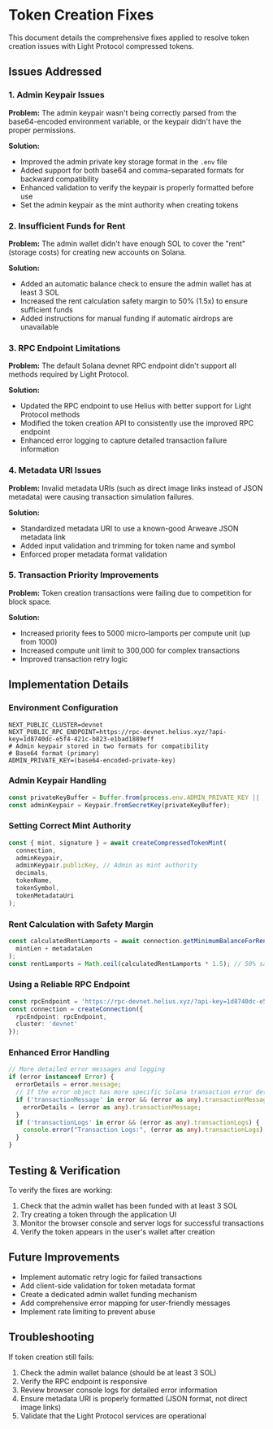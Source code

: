 # Token Creation Fixes

This document details the comprehensive fixes applied to resolve token creation issues with Light Protocol compressed tokens.

## Issues Addressed

### 1. Admin Keypair Issues

**Problem:** The admin keypair wasn't being correctly parsed from the base64-encoded environment variable, or the keypair didn't have the proper permissions.

**Solution:**
- Improved the admin private key storage format in the `.env` file
- Added support for both base64 and comma-separated formats for backward compatibility
- Enhanced validation to verify the keypair is properly formatted before use
- Set the admin keypair as the mint authority when creating tokens

### 2. Insufficient Funds for Rent

**Problem:** The admin wallet didn't have enough SOL to cover the "rent" (storage costs) for creating new accounts on Solana.

**Solution:**
- Added an automatic balance check to ensure the admin wallet has at least 3 SOL
- Increased the rent calculation safety margin to 50% (1.5x) to ensure sufficient funds
- Added instructions for manual funding if automatic airdrops are unavailable

### 3. RPC Endpoint Limitations

**Problem:** The default Solana devnet RPC endpoint didn't support all methods required by Light Protocol.

**Solution:**
- Updated the RPC endpoint to use Helius with better support for Light Protocol methods
- Modified the token creation API to consistently use the improved RPC endpoint
- Enhanced error logging to capture detailed transaction failure information

### 4. Metadata URI Issues

**Problem:** Invalid metadata URIs (such as direct image links instead of JSON metadata) were causing transaction simulation failures.

**Solution:**
- Standardized metadata URI to use a known-good Arweave JSON metadata link
- Added input validation and trimming for token name and symbol
- Enforced proper metadata format validation

### 5. Transaction Priority Improvements

**Problem:** Token creation transactions were failing due to competition for block space.

**Solution:**
- Increased priority fees to 5000 micro-lamports per compute unit (up from 1000)
- Increased compute unit limit to 300,000 for complex transactions
- Improved transaction retry logic

## Implementation Details

### Environment Configuration

```
NEXT_PUBLIC_CLUSTER=devnet
NEXT_PUBLIC_RPC_ENDPOINT=https://rpc-devnet.helius.xyz/?api-key=1d8740dc-e5f4-421c-b823-e1bad1889eff
# Admin keypair stored in two formats for compatibility
# Base64 format (primary)
ADMIN_PRIVATE_KEY=(base64-encoded-private-key)
```

### Admin Keypair Handling

```typescript
const privateKeyBuffer = Buffer.from(process.env.ADMIN_PRIVATE_KEY || '', 'base64');
const adminKeypair = Keypair.fromSecretKey(privateKeyBuffer);
```

### Setting Correct Mint Authority

```typescript
const { mint, signature } = await createCompressedTokenMint(
  connection,
  adminKeypair,
  adminKeypair.publicKey, // Admin as mint authority
  decimals,
  tokenName,
  tokenSymbol,
  tokenMetadataUri
);
```

### Rent Calculation with Safety Margin

```typescript
const calculatedRentLamports = await connection.getMinimumBalanceForRentExemption(
  mintLen + metadataLen
);
const rentLamports = Math.ceil(calculatedRentLamports * 1.5); // 50% safety margin
```

### Using a Reliable RPC Endpoint

```typescript
const rpcEndpoint = 'https://rpc-devnet.helius.xyz/?api-key=1d8740dc-e5f4-421c-b823-e1bad1889eff';
const connection = createConnection({
  rpcEndpoint: rpcEndpoint,
  cluster: 'devnet'
});
```

### Enhanced Error Handling

```typescript
// More detailed error messages and logging
if (error instanceof Error) {
  errorDetails = error.message;
  // If the error object has more specific Solana transaction error details
  if ('transactionMessage' in error && (error as any).transactionMessage) {
    errorDetails = (error as any).transactionMessage;
  }
  if ('transactionLogs' in error && (error as any).transactionLogs) {
    console.error("Transaction Logs:", (error as any).transactionLogs);
  }
}
```

## Testing & Verification

To verify the fixes are working:

1. Check that the admin wallet has been funded with at least 3 SOL
2. Try creating a token through the application UI
3. Monitor the browser console and server logs for successful transactions
4. Verify the token appears in the user's wallet after creation

## Future Improvements

- Implement automatic retry logic for failed transactions
- Add client-side validation for token metadata format
- Create a dedicated admin wallet funding mechanism
- Add comprehensive error mapping for user-friendly messages
- Implement rate limiting to prevent abuse

## Troubleshooting

If token creation still fails:

1. Check the admin wallet balance (should be at least 3 SOL)
2. Verify the RPC endpoint is responsive
3. Review browser console logs for detailed error information
4. Ensure metadata URI is properly formatted (JSON format, not direct image links)
5. Validate that the Light Protocol services are operational
